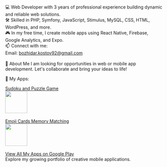 💻 Web Developer with 3 years of professional experience building dynamic and reliable web solutions.<br>
🛠️ Skilled in PHP, Symfony, JavaScript, Stimulus, MySQL, CSS, HTML, WordPress, and more.<br>
🎮 In my free time, I create mobile apps using React Native, Firebase, Google Analytics, and Expo.<br>
📫 Connect with me:<br>
Email: bozhidar.kostov92@gmail.com
<br><br>
🔎 About Me
I am looking for opportunities in web or mobile app development. Let's collaborate and bring your ideas to life!

📱 My Apps:
<div>
  <a href="https://play.google.com/store/apps/details?id=com.bKostov.sudoku_and_puzzle_king" > 
   Sudoku and Puzzle Game<br>
    <img width="70px" src="https://play-lh.googleusercontent.com/P6Hu5LmyZcHZzK29ljz9frFmKoPNPHpTOAXgocM23XrzrCC6NZMwz1f5P7XtQnw89Y0=s48-rw" />
  </a>
</div>
   <br>
<div>
  <a href="https://play.google.com/store/apps/details?id=com.bkostov.emoji_cards_matching_game" > 
   Emoji Cards Memory Matching<br>
    <img width="70px" src="https://play-lh.googleusercontent.com/ZMMMk7v0UTXwQtfSC3mC7Fn-O8rMVhQZwLEZssiLFeA4BKTuzl1GP50kf1fhHvVscg=w240-h480-rw" />
  </a>
</div>
   <br>
<div>
  <a href="https://play.google.com/store/apps/developer?id=B.+Kostov" > 
 View All My Apps on Google Play<br>
  </a>
</div>
Explore my growing portfolio of creative mobile applications.
